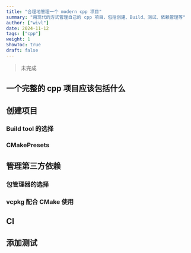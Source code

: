 ```yaml
---
title: "合理地管理一个 modern cpp 项目"
summary: "用现代的方式管理自己的 cpp 项目，包括创建、Build、测试、依赖管理等"
author: ["wivl"]
date: 2024-11-12
tags: ["cpp"]
weight: 1
ShowToc: true
draft: false
---
```


> 未完成

## 一个完整的 cpp 项目应该包括什么

## 创建项目

### Build tool 的选择

### CMakePresets

## 管理第三方依赖

### 包管理器的选择

### vcpkg 配合 CMake 使用

## CI

## 添加测试